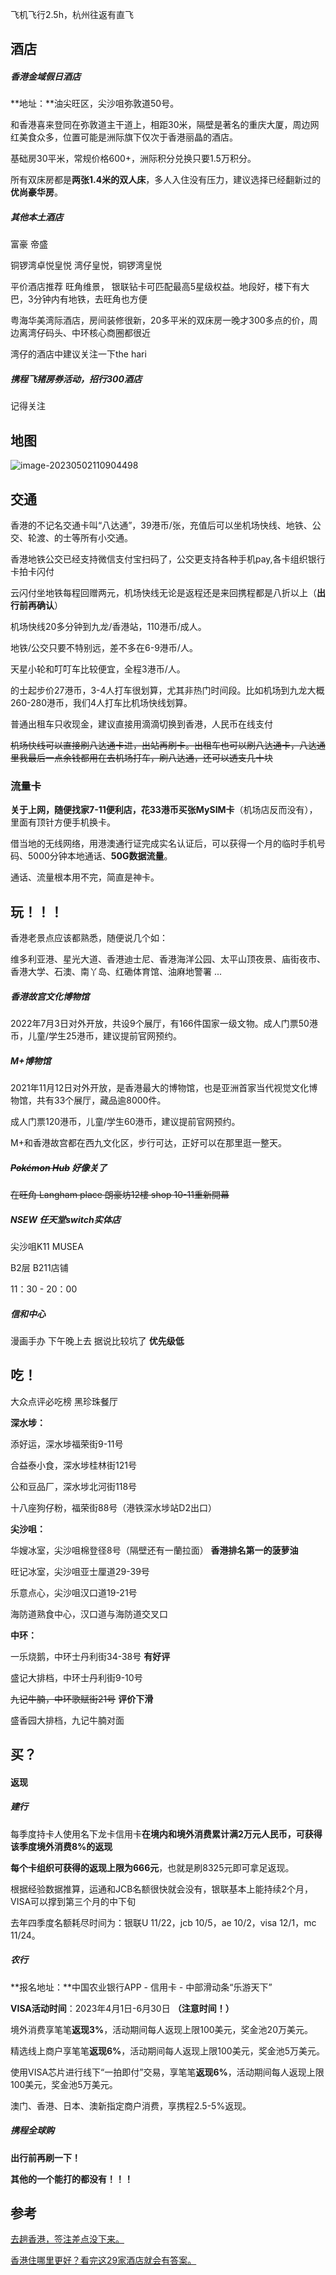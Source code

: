 飞机飞行2.5h，杭州往返有直飞



## 酒店

##### **香港金域假日酒店**

**地址：**油尖旺区，尖沙咀弥敦道50号。

和香港喜来登同在弥敦道主干道上，相距30米，隔壁是著名的重庆大厦，周边网红美食众多，位置可能是洲际旗下仅次于香港丽晶的酒店。

基础房30平米，常规价格600+，洲际积分兑换只要1.5万积分。

所有双床房都是**两张1.4米的双人床**，多人入住没有压力，建议选择已经翻新过的**优尚豪华房**。



##### 其他本土酒店

富豪 帝盛

铜锣湾卓悦皇悦 湾仔皇悦，铜锣湾皇悦

平价酒店推荐 旺角维景， 银联钻卡可匹配最高5星级权益。地段好，楼下有大巴，3分钟内有地铁，去旺角也方便

粤海华美湾际酒店，房间装修很新，20多平米的双床房一晚才300多点的价，周边离湾仔码头、中环核心商圈都很近

湾仔的酒店中建议关注一下the hari



##### 携程飞猪房券活动，招行300酒店

记得关注



## 地图

![image-20230502110904498](C:\Users\wmy\AppData\Roaming\Typora\typora-user-images\image-20230502110904498.png)

## 交通

香港的不记名交通卡叫“八达通”，39港币/张，充值后可以坐机场快线、地铁、公交、轮渡、的士等所有小交通。

香港地铁公交已经支持微信支付宝扫码了，公交更支持各种手机pay,各卡组织银行卡拍卡闪付

云闪付坐地铁每程回赠两元，机场快线无论是返程还是来回携程都是八折以上（**出行前再确认**）



机场快线20多分钟到九龙/香港站，110港币/成人。

地铁/公交只要不特别远，差不多在6-9港币/人。

天星小轮和叮叮车比较便宜，全程3港币/人。



的士起步价27港币，3-4人打车很划算，尤其非热门时间段。比如机场到九龙大概260-280港币，我们4人打车比机场快线划算。

普通出租车只收现金，建议直接用滴滴切换到香港，人民币在线支付

~~机场快线可以直接刷八达通卡进，出站再刷卡。出租车也可以刷八达通卡，八达通里我最后一点余钱都用在去机场打车，刷八达通，还可以透支几十块~~



### 流量卡

**关于上网，**随便找家7-11便利店，花33港币买张**MySIM卡**（机场店反而没有），里面有顶针方便手机换卡。

借当地的无线网络，用港澳通行证完成实名认证后，可以获得一个月的临时手机号码、5000分钟本地通话、**50G数据流量**。

通话、流量根本用不完，简直是神卡。



## 玩！！！

香港老景点应该都熟悉，随便说几个如：

维多利亚港、星光大道、香港迪士尼、香港海洋公园、太平山顶夜景、庙街夜市、香港大学、石澳、南丫岛、红磡体育馆、油麻地警署 ...



##### **香港故宫文化博物馆**

2022年7月3日对外开放，共设9个展厅，有166件国家一级文物。成人门票50港币，儿童/学生25港币，建议提前官网预约。

##### **M+博物馆**

2021年11月12日对外开放，是香港最大的博物馆，也是亚洲首家当代视觉文化博物馆，共有33个展厅，藏品逾8000件。

成人门票120港币，儿童/学生60港币，建议提前官网预约。

M+和香港故宫都在西九文化区，步行可达，正好可以在那里逛一整天。



##### **~~Pokémon Hub~~ 好像关了** 

~~在旺角 Langham place 朗豪坊12樓 shop 10-11重新開幕~~

##### **NSEW 任天堂switch实体店**

尖沙咀K11 MUSEA

B2层 B211店铺 

11：30 - 20：00

##### 信和中心

漫画手办 下午晚上去 据说比较坑了 **优先级低**

## 吃！

大众点评必吃榜 黑珍珠餐厅

**深水埗：**

添好运，深水埗福荣街9-11号

合益泰小食，深水埗桂林街121号

公和豆品厂，深水埗北河街118号

十八座狗仔粉，福荣街88号（港铁深水埗站D2出口）



**尖沙咀：**

华嫂冰室，尖沙咀棉登径8号（隔壁还有一蘭拉面）  **香港排名第一的菠萝油**

旺记冰室，尖沙咀亚士厘道29-39号

乐意点心，尖沙咀汉口道19-21号

海防道熟食中心，汉口道与海防道交叉口



**中环：**

一乐烧鹅，中环士丹利街34-38号 **有好评**

盛记大排档，中环士丹利街9-10号

~~九记牛腩，中环歌赋街21号~~   **评价下滑**

盛香园大排档，九记牛腩对面



## 买？

#### 返现

##### 建行

每季度持卡人使用名下龙卡信用卡**在境内和境外消费累计满2万元人民币，可获得该季度境外消费8%的返现**

**每个卡组织可获得的返现上限为666元**，也就是刷8325元即可拿足返现。

根据经验数据推算，运通和JCB名额很快就会没有，银联基本上能持续2个月，VISA可以撑到第三个月的中下旬

去年四季度名额耗尽时间为：银联U 11/22，jcb 10/5，ae 10/2，visa 12/1，mc 11/24。



##### 农行

**报名地址：**中国农业银行APP - 信用卡 - 中部滑动条“乐游天下”

**VISA活动时间**：2023年4月1日-6月30日    **（注意时间！）**

境外消费享笔笔**返现3%**，活动期间每人返现上限100美元，奖金池20万美元。

精选线上商户享笔笔**返现6%**，活动期间每人返现上限100美元，奖金池5万美元。

使用VISA芯片进行线下“一拍即付”交易，享笔笔**返现6%**，活动期间每人返现上限100美元，奖金池5万美元。

澳门、香港、日本、澳新指定商户消费，享携程2.5-5%返现。



##### 携程全球购

**出行前再刷一下！**



**其他的一个能打的都没有！！！**

 

## 参考

[去趟香港，签注差点没下来。](http://mp.weixin.qq.com/s?__biz=MzIzMDY5NTU5Nw==&mid=2247575882&idx=1&sn=22861a38f2a926495d14a3f73f76ce54&chksm=e8ac9e88dfdb179ec779c8eb69add9e6475c2a596c27242300c19089cb15c7435a35a62bdf55&mpshare=1&scene=24&srcid=0125M0r5wWYg2wacIeZEnKTz&sharer_sharetime=1674655776535&sharer_shareid=739024d966636b18b43ba507d1fd717c#rd)

[香港住哪里更好？看完这29家酒店就会有答案。](http://mp.weixin.qq.com/s?__biz=MzIzMDY5NTU5Nw==&mid=2247575958&idx=1&sn=daf03f42bcb72bfa37bd4959757ddead&chksm=e8ac9e54dfdb17423422c5a9a8a5cff53e70c51038232e2ed4594136754263498e252d2d519c&mpshare=1&scene=24&srcid=01273fnx0DfgdWrpBM3CcnIK&sharer_sharetime=1674830699258&sharer_shareid=739024d966636b18b43ba507d1fd717c#rd)
